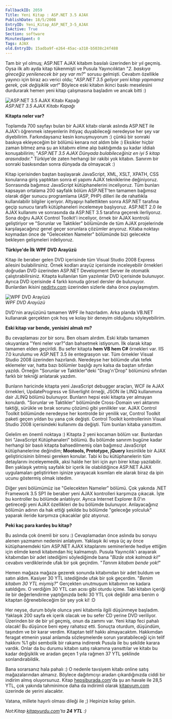 ```yaml
---
FallbackID: 2059
Title: Yeni Kitap : ASP.NET 3.5 AJAX
PublishDate: 18/5/2008
EntryID: Yeni_Kitap_ASP_NET_3-5_AJAX
IsActive: True
Section: software
MinutesSpent: 0
Tags: AJAX
old.EntryID: 15adba9f-e264-45ac-a318-b5038c24f488
---
```

Tam bir yıl olmuş; ASP.NET AJAX kitabım basılalı üzerinden bir yıl
geçmiş. Oysa ilk altı ayda kitap tükenmişti ve Pusula Yayıncılıktan "*2.
baskıya gireceğiz yenilenecek bir şey var mı?*" sorusu gelmişti. Cevabım
özellikle yayıncı için biraz acı verici oldu; "*ASP.NET 3.5 geliyor yeni
kitap yapmamız gerek, çok değişiklik var!*" Böylece eski kitabın ikinci
baskı meselesini durdurarak hemen yeni kitap çalışmasına başladım ve
ancak bitti :)

![ASP.NET 3.5 AJAX Kitabı
Kapağı](media/Yeni_Kitap_ASP_NET_3-5_AJAX/17052008_1.jpg)\
*ASP.NET 3.5 AJAX Kitabı Kapağı*

**Kitapta neler var?**

Toplamda 700 sayfayı bulan bir AJAX kitabı olarak aslında ASP.NET ile
AJAX'ı öğrenmek isteyenlerin ihtiyaç duyabileceği neredeyse her şey var
diyebilirim. Farkındaysanız kesin konuşmuyorum :) çünkü bir sonraki
baskıya ekleyeceğim bir bölümü kenara not aldım bile :) Eksikler hiçbir
zaman bitmez ama şu an kitabımı elime alıp baktığımda şu kadar iddialı
konuşabilirim; "*ASP.NET 3.5 AJAX Dünyada bulabileceğiniz en iyi 5 kitap
arasındadır.*" Türkiye'de zaten herhangi bir rakibi yok kitabın. Sanırım
bir sonraki baskısından sonra dünyada da olmayacak :)

Kitap içerisinden baştan başlayarak JavaScript, XML, XSLT, XPATH, CSS
konularına giriş yaptıktan sonra el yapımı AJAX tekniklerine
değiniyoruz. Sonrasında bağımsız JavaScript kütüphanelerini inceliyoruz.
Tüm bunları kapsayan ortalama 200 sayfalık bölüm ASP.NET'ten tamamen
bağımsız olarak diğer sunucu programlama (ASP, PHP) dilleri ile de
rahatlıkla kullanılabilir bilgiler içeriyor. Altyapıyı hallettikten
sonra ASP.NET tarafına geçip sunucu taraflı kütüphaneleri incelemeye
başlıyoruz. ASP.NET 2.0 ile AJAX kullanımı ve sonrasında da ASP.NET 3.5
tarafına geçerek ilerliyoruz. Sona doğru AJAX Control Toolkit'i
inceliyor, örnek bir AJAX kontrolü geliştiriyor ve "Sorunlar ve
Taktikler" bölümünde de tüm AJAX projelerinde karşılaşacağınız genel
geçer sorunlara çözümler arıyoruz. Kitaba noktayı koymadan önce de
"Gelecekten Nameler" bölümünde bizi gelecekte bekleyen gelişmeleri
irdeliyoruz.

**Türkiye'de İlk WPF DVD Arayüzü**

Kitap ile beraber gelen DVD içerisinde tüm Visual Studio 2008 Express
ailesini bulabilirsiniz. Örnek kodları arayüz içerisinde inceleyebilir
örnekleri doğrudan DVD üzerinden ASP.NET Development Server ile otomatik
çalıştırabilirsiniz. Kitapta kullanılan tüm yazılımlar DVD içerisinde
bulunuyor. Ayrıca DVD içerisinde 4 farklı konuda görsel dersler de
bulunuyor. Bunlardan ikisini [nedirtv.com](http://www.nedirtv.com)
üzerinden sizlerle daha önce paylaşmıştım.

![WPF DVD
Arayüzü](media/Yeni_Kitap_ASP_NET_3-5_AJAX/17052008_2.jpg)\
*WPF DVD Arayüzü*

DVD'nin arayüzünü tamamen WPF ile hazırladım. Arka planda VB.NET
kullanarak gerçekten çok hoş ve kolay bir deneyim olduğunu
söyleyebilirim.

**Eski kitap var bende, yenisini almalı mı?**

Bu cevaplaması zor bir soru. Ben olsam alırdım. Eski kitabı tamamen
okuyanlara "Yeni neler var?"dan bahsetmek istiyorum. İlk olarak kitap
tamamen elden geçirildi. Bu sefer kitapta **hem VB hem C\#** örnekleri
var. IIS 7.0 kurulumu ve ASP.NET 3.5 ile entegrasyon var. Tüm örnekler
Visual Studio 2008 üzerinden hazırlandı. Neredeyse her bölümde ufak
tefek eklemeler var, hatta bazı bölümler başlığı aynı kalsa da baştan
sıfırdan yazıldı. Örneğin "Sorunlar ve Taktikler"deki "Drag'n'Drop"
bölümünü sıfırdan farklı bir tekniği anlatarak yazdım.

Bunların haricinde kitapta yeni JavaScript debugger araçları, WCF ile
AJAX örnekleri, UpdateProgress ve Silverlight örneği, JSON ile LINQ
kullanımına dair JLINQ bölümü bulunuyor. Bunların hepsi eski kitapta yer
almayan konulardı. "Sorunlar ve Taktikler" bölümünde Cross-Domain veri
aktarımı taktiği, sürükle ve bırak sorunu çözümü gibi yenilikler var.
AJAX Control Toolkit bölümünde neredeyse her kontrolde bir yenilik var,
Control Toolkit paketi geçen yıldan bu yana çok değişti. Control Toolkit
kontrollerinin Visual Studio 2008 içerisindeki kullanımı da değişti. Tüm
bunları kitaba yansıttım.

Gelelim en önemli noktaya :) Kitapta 2 yeni kocaman bölüm var. Bunlardan
biri "JavaScript Kütüphanaleri" bölümü. Bu bölümde sanırım bugüne kadar
herhangi bir basılı kitapta bahsedilmemiş olan bağımsız JavaScript
kütüphanelerine değindim; **Mootools, Prototype, jQuery** kesinlikle bir
AJAX geliştiricisinin bilmesi gereken konular. Tabi ki bu kütüphanelerin
tüm detaylarını inceleyemedik, aksi halde her biri için ayrı birer kitap
yazılabilir. Ben yaklaşık yetmiş sayfalık bir içerik ile olabildiğince
ASP.NET AJAX uygulamaları geliştirirken işinize yarayacak kısımları ele
alarak biraz da ipin ucunu göstermiş olmak istedim.

Diğer yeni bölümümüz ise "Gelecekten Nameler" bölümü. Çok yakında .NET
Framework 3.5 SP1 ile beraber yeni AJAX kontrolleri karşımıza çıkacak.
İşte bu kontroller bu bölümde anlatılıyor. Ayrıca Internet Explorer
8.0'ın getireceği yeni AJAX özellikleri de bu bölümde bulunuyor.
Anlayacağınız bölümün adının da hak ettiği şekilde bu bölümde "geleceğe
yolculuk" yaparak ileride karşımıza çıkacaklar göz atıyoruz.

**Peki kaç para kardeş bu kitap?**

Bu aslında çok önemli bir soru :) Cevaplamadan önce aslında bu soruyu
alenen yazmamın nedenini anlatıyım. Yaklaşık iki veya üç ay önce
kütüphanemdeki tüm ASP.NET AJAX kitaplarımı seminerlerde hediye ettiğim
için elimde kendi kitabımdan hiç kalmamıştı. Pusula Yayıncılık'ı
arayarak kitabımdan bir adet istediğimi söylediğimde bana "*Bizde stok
kalmadı ki!*" cevabını verdiklerinde ufak bir şok geçirdim. "*Tanrım
kitabım bende yok!*"

Hemen mağaza mağaza gezerek sonunda kitabımdan bir adet buldum ve satın
aldım. Kasiyer 30 YTL istediğinde ufak bir şok geçerdim. "*Benim kitabım
30 YTL miymiş?*" Gerçekten unutmuşum kitabımın ne kadara satıldığını. O
verdiğim 30 YTL can acısı gibi oturdu içime. Tabi kitabın içeriği ile
bir değerlendirme yaptığınızda belki 30 YTL çok değildir ama benim o
kitaptan öğrenebileceğim bir şey yok ki! :D

Her neyse, durum böyle olunca yeni kitabımla ilgili düşünmeye başladım.
Yaklaşık 200 sayfa ek içerik olacak ve bu sefer CD yerine DVD veriliyor.
Üzerinden bir de bir yıl geçmiş, onun da zammı var. Yeni kitap feci
pahalı olacak! Bu düşünce beni epey rahatsız etti. Sonuçta oturdum,
düşündüm, taşındım ve bir karar verdim. Kitaptan telif hakkı
almayacaktım. Hakkımdan feragat etmenin yasal anlamda sözleşmelerde
sorun yaratabileceği için telif hakkını %1 gibi sembolik bir rakama
indirerek Pusula ile bu şekilde karara vardık. Onlar da bu durumu
kitabın satış rakamına yansıttılar ve kitabı bu kadar değişiklik ve
aradan geçen 1 yıla rağmen 37 YTL şeklinde sonlandırabildik.

Bana sorarsanız hala pahalı :) O nedenle tavsiyem kitabı online satış
mağazalarından almanız. Böylece dağıtımcıyı aradan çıkardığınızda ciddi
bir indirim almış oluyorsunuz. Kitap
[hepsiburada.com](http://www.hepsiburada.com/productdetails.aspx?categoryid=211651&productid=kpusula178)'da
şu an havale ile 28,5 YTL, çok yakında tahminimce daha da indirimli
olarak [kitapyum.com](kitapyum.com) üzerinde de yerini alacaktır.

Vatana, millete hayırlı olması dileği ile ;) Hepinize kolay gelsin.

*Not:Kitap
[kitapyurdu.com](http://www.kitapyurdu.com/kitap/default.asp?id=433094&sa=39670076)'ta
**24 YTL** :)*


